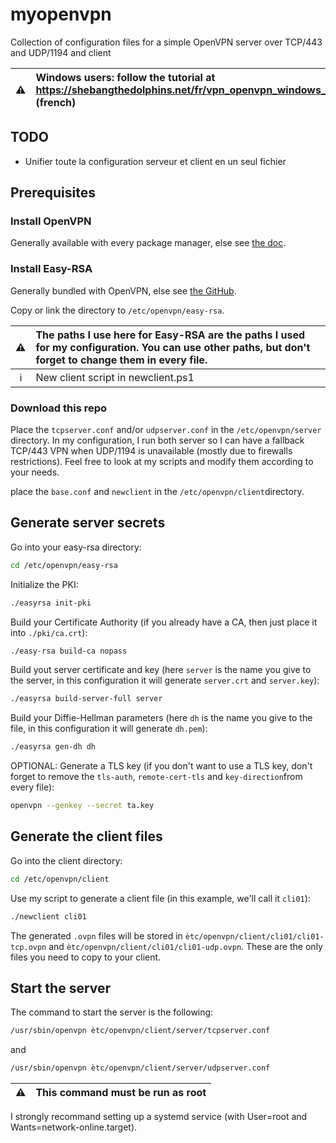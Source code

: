 # myopenvpn
Collection of configuration files for a simple OpenVPN server over TCP/443 and UDP/1194 and client

⚠️ | Windows users: follow the tutorial at https://shebangthedolphins.net/fr/vpn_openvpn_windows_server.html (french)
:---: | :---

## TODO
 - Unifier toute la configuration serveur et client en un seul fichier

## Prerequisites
### Install OpenVPN
Generally available with every package manager, else see [the doc](https://openvpn.net/).


### Install Easy-RSA
Generally bundled with OpenVPN, else see [the GitHub](https://github.com/OpenVPN/easy-rsa/releases/latest).

Copy or link the directory to `/etc/openvpn/easy-rsa`.

⚠️ | The paths I use here for Easy-RSA are the paths I used for my configuration. You can use other paths, but don't forget to change them in every file.
:---: | :---
ℹ️ | New client script in newclient.ps1


### Download this repo
Place the `tcpserver.conf` and/or `udpserver.conf` in the `/etc/openvpn/server` directory. In my configuration, I run both server so I can have a fallback TCP/443 VPN when UDP/1194 is unavailable (mostly due to firewalls restrictions). Feel free to look at my scripts and modify them according to your needs.

place the `base.conf` and `newclient` in the `/etc/openvpn/client`directory.


## Generate server secrets
Go into your easy-rsa directory:
```sh
cd /etc/openvpn/easy-rsa
```
Initialize the PKI:
```sh
./easyrsa init-pki
```
Build your Certificate Authority (if you already have a CA, then just place it into `./pki/ca.crt`):
```sh
./easy-rsa build-ca nopass
```
Build yout server certificate and key (here `server` is the name you give to the server, in this configuration it will generate `server.crt` and `server.key`):
```sh
./easyrsa build-server-full server
```
Build your Diffie-Hellman parameters (here `dh` is the name you give to the file, in this configuration it will generate `dh.pem`):
```sh
./easyrsa gen-dh dh
```
OPTIONAL: Generate a TLS key (if you don't want to use a TLS key, don't forget to remove the `tls-auth`, `remote-cert-tls` and `key-direction`from every file):
```sh
openvpn --genkey --secret ta.key
```

## Generate the client files
Go into the client directory:
```sh
cd /etc/openvpn/client
```
Use my script to generate a client file (in this example, we'll call it `cli01`):
```sh
./newclient cli01
```
The generated `.ovpn` files will be stored in `ètc/openvpn/client/cli01/cli01-tcp.ovpn` and `ètc/openvpn/client/cli01/cli01-udp.ovpn`. These are the only files you need to copy to your client.


## Start the server
The command to start the server is the following:
```sh
/usr/sbin/openvpn ètc/openvpn/client/server/tcpserver.conf
```
and
```sh
/usr/sbin/openvpn ètc/openvpn/client/server/udpserver.conf
```
⚠️ | This command must be run as root
:---: | :---

I strongly recommand setting up a systemd service (with User=root and Wants=network-online.target).
